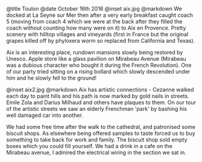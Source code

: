 @title		Toulon
@date		October 16th 2016
@inset		aix.jpg
@markdown
We docked at La Seyne sur Mer then after a very early breakfast caught coach 5 (moving from
coach 4 which we were at the back after they filled the coach without counting how many were on it)
to Aix en Provence. Pretty scenery with hilltop villages and vineyards (first in France
but the original grapes killed off by phyloxera worm so replaced from California and Texas).

Aix is an interesting place,
rundown mansions slowly being restored by Unesco. Apple store like a glass pavilion
on Mirabeau Avenue (Mirabeau was a dubious character who bought it during the
French Revolution). One of our
party tried sitting on a rising bollard which slowly descended under him and he slowly
fell to the ground!

@inset		aix2.jpg
@markdown
Aix has artistic connections - Cezanne walked each day to paint
hills and his path is now marked by gold nails in streets. Emile Zola and Darius Milhaud
and others have plaques to them. On our tour of the artistic streets we saw
an elderly Frenchman 'park' by bashing his well damaged car
into another.

We had some free time after the walk to the cathedral, and patronised some biscuit
shops. As elsewhere being offered samples to taste forced us to buy
something to take back for work and family. The biscuit shop sold empty boxes
which you could fill yourself. We had a drink in a cafe on the Mirabeau avenue,
I admired the electrical wiring in the section we sat in.
